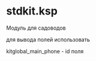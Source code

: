 # stdkit.ksp
Модуль для садоводов

для вывода полей использовать 
<?=Option::get("stdkit.ksp", "kitglobal_main_phone");?>
kitglobal_main_phone - id поля